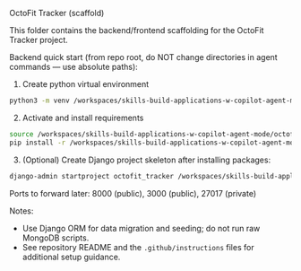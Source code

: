 OctoFit Tracker (scaffold)

This folder contains the backend/frontend scaffolding for the OctoFit Tracker project.

Backend quick start (from repo root, do NOT change directories in agent commands — use absolute paths):

1) Create python virtual environment

```bash
python3 -m venv /workspaces/skills-build-applications-w-copilot-agent-mode/octofit-tracker/backend/venv
```

2) Activate and install requirements

```bash
source /workspaces/skills-build-applications-w-copilot-agent-mode/octofit-tracker/backend/venv/bin/activate
pip install -r /workspaces/skills-build-applications-w-copilot-agent-mode/octofit-tracker/backend/requirements.txt
```

3) (Optional) Create Django project skeleton after installing packages:

```bash
django-admin startproject octofit_tracker /workspaces/skills-build-applications-w-copilot-agent-mode/octofit-tracker/backend/octofit_tracker
```

Ports to forward later: 8000 (public), 3000 (public), 27017 (private)

Notes:
- Use Django ORM for data migration and seeding; do not run raw MongoDB scripts.
- See repository README and the `.github/instructions` files for additional setup guidance.
